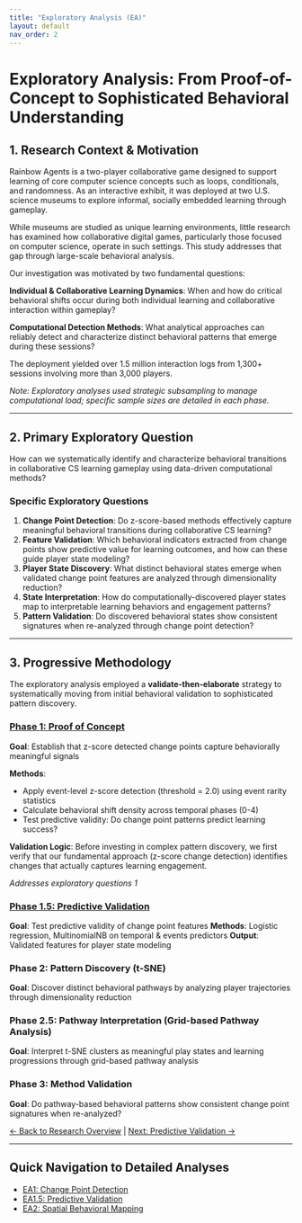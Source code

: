 ```yaml
---
title: "Exploratory Analysis (EA)"
layout: default
nav_order: 2
---
```


# Exploratory Analysis: From Proof-of-Concept to Sophisticated Behavioral Understanding

## 1. Research Context & Motivation
Rainbow Agents is a two-player collaborative game designed to support learning of core computer science concepts such as loops, conditionals, and randomness. As an interactive exhibit, it was deployed at two U.S. science museums to explore informal, socially embedded learning through gameplay.

While museums are studied as unique learning environments, little research has examined how collaborative digital games, particularly those focused on computer science, operate in such settings. This study addresses that gap through large-scale behavioral analysis.

Our investigation was motivated by two fundamental questions:

**Individual & Collaborative Learning Dynamics**: When and how do critical behavioral shifts occur during both individual learning and collaborative interaction within gameplay?

**Computational Detection Methods**: What analytical approaches can reliably detect and characterize distinct behavioral patterns that emerge during these sessions?

The deployment yielded over 1.5 million interaction logs from 1,300+ sessions involving more than 3,000 players.

_Note: Exploratory analyses used strategic subsampling to manage computational load; specific sample sizes are detailed in each phase._

---
## 2. Primary Exploratory Question
How can we systematically identify and characterize behavioral transitions in collaborative CS learning gameplay using data-driven computational methods?

### Specific Exploratory Questions
1. **Change Point Detection**: Do z-score-based methods effectively capture meaningful behavioral transitions during collaborative CS learning?
2. **Feature Validation**: Which behavioral indicators extracted from change points show predictive value for learning outcomes, and how can these guide player state modeling?
3. **Player State Discovery**: What distinct behavioral states emerge when validated change point features are analyzed through dimensionality reduction?
4. **State Interpretation**: How do computationally-discovered player states map to interpretable learning behaviors and engagement patterns?
5. **Pattern Validation**: Do discovered behavioral states show consistent signatures when re-analyzed through change point detection?

---
## 3. Progressive Methodology
The exploratory analysis employed a **validate-then-elaborate** strategy to systematically moving from initial behavioral validation to sophisticated pattern discovery.

### [Phase 1: Proof of Concept](EA1-change-points.md)
**Goal**: Establish that z-score detected change points capture behaviorally meaningful signals


**Methods**:
- Apply event-level z-score detection (threshold = 2.0) using event rarity statistics
- Calculate behavioral shift density across temporal phases (0-4)
- Test predictive validity: Do change point patterns predict learning success?

**Validation Logic**: Before investing in complex pattern discovery, we first verify that our fundamental approach (z-score change detection) identifies changes that actually captures learning engagement.

*Addresses exploratory questions 1*


### [Phase 1.5: Predictive Validation](EA1.5-predictive-modeling.md) 
**Goal**: Test predictive validity of change point features
**Methods**: Logistic regression, MultinomialNB on temporal & events predictors
**Output**: Validated features for player state modeling

### Phase 2: Pattern Discovery (t-SNE)
**Goal**:  Discover distinct behavioral pathways by analyzing player trajectories through dimensionality reduction

### Phase 2.5: Pathway Interpretation (Grid-based Pathway Analysis)
**Goal**: Interpret t-SNE clusters as meaningful play states and learning progressions through grid-based pathway analysis

### Phase 3: Method Validation
**Goal**: Do pathway-based behavioral patterns show consistent change point signatures when re-analyzed?






[← Back to Research Overview](README.md) | [Next: Predictive Validation →](EA1.5-predictive-modeling.md)

---

## Quick Navigation to Detailed Analyses
- [EA1: Change Point Detection](EA1-change-points.md)
- [EA1.5: Predictive Validation](EA1.5-predictive-modeling.md) 
- [EA2: Spatial Behavioral Mapping](EA2-spatial-mapping.md)

